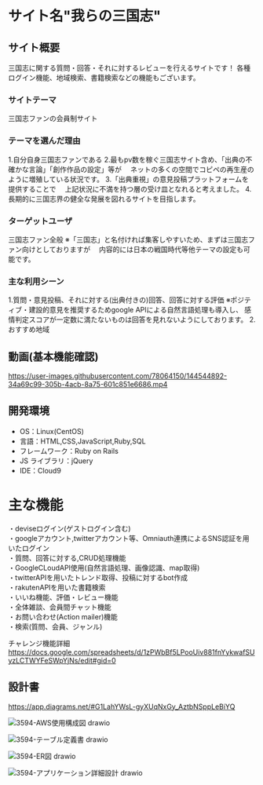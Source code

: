 # サイト名"我らの三国志"

## サイト概要

三国志に関する質問・回答・それに対するレビューを行えるサイトです！
各種ログイン機能、地域検索、書籍検索などの機能もございます。

### サイトテーマ
三国志ファンの会員制サイト

### テーマを選んだ理由
1.自分自身三国志ファンである
2.最もpv数を稼ぐ三国志サイト含め、「出典の不確かな言論」「創作作品の設定」等が
　ネットの多くの空間でコピペの再生産のように増殖している状況です。
3.「出典重視」の意見投稿プラットフォームを提供することで
　上記状況に不満を持つ層の受け皿となれると考えました。
4.長期的に三国志界の健全な発展を図れるサイトを目指します。

### ターゲットユーザ
三国志ファン全般
※「三国志」と名付ければ集客しやすいため、まずは三国志ファン向けとしておりますが
　内容的には日本の戦国時代等他テーマの設定も可能です。

### 主な利用シーン
1.質問・意見投稿、それに対する(出典付きの)回答、回答に対する評価
※ポジティブ・建設的意見を推奨するためgoogle APIによる自然言語処理も導入し、
  感情判定スコアが一定数に満たないものは回答を見れないようにしております。
2.おすすめ地域

## 動画(基本機能確認)
<https://user-images.githubusercontent.com/78064150/144544892-34a69c99-305b-4acb-8a75-601c851e6686.mp4>

## 開発環境

- OS：Linux(CentOS)
- 言語：HTML,CSS,JavaScript,Ruby,SQL
- フレームワーク：Ruby on Rails
- JS ライブラリ：jQuery
- IDE：Cloud9

# 主な機能

・deviseログイン(ゲストログイン含む)  
・googleアカウント,twitterアカウント等、Omniauth連携によるSNS認証を用いたログイン  
・質問、回答に対する,CRUD処理機能  
・GoogleCLoudAPI使用(自然言語処理、画像認識、map取得)  
・twitterAPIを用いたトレンド取得、投稿に対するbot作成  
・rakutenAPIを用いた書籍検索  
・いいね機能、評価・レビュー機能    
・全体雑談、会員間チャット機能  
・お問い合わせ(Action mailer)機能  
・検索(質問、会員、ジャンル)  

 チャレンジ機能詳細    
<https://docs.google.com/spreadsheets/d/1zPWbBf5LPooUiv881fnYykwafSUyzLCTWYFeSWpYjNs/edit#gid=0>

## 設計書
<https://app.diagrams.net/#G1LahYWsL-gyXUqNxGy_AztbNSppLeBiYQ>

![3594-AWS使用構成図 drawio](https://user-images.githubusercontent.com/78064150/169643132-1840787c-badf-47c2-a610-2c42eacf4134.png)

![3594-テーブル定義書 drawio](https://user-images.githubusercontent.com/78064150/169643091-e8b98c47-2331-43a7-bbef-85cbaf8089c2.png)

![3594-ER図 drawio](https://user-images.githubusercontent.com/78064150/169643157-1c43efd0-9907-4ed7-8188-1a5ad6983baa.png)

![3594-アプリケーション詳細設計 drawio](https://user-images.githubusercontent.com/78064150/169643139-4e864443-cd45-4fce-961a-782720ad6d15.png)






